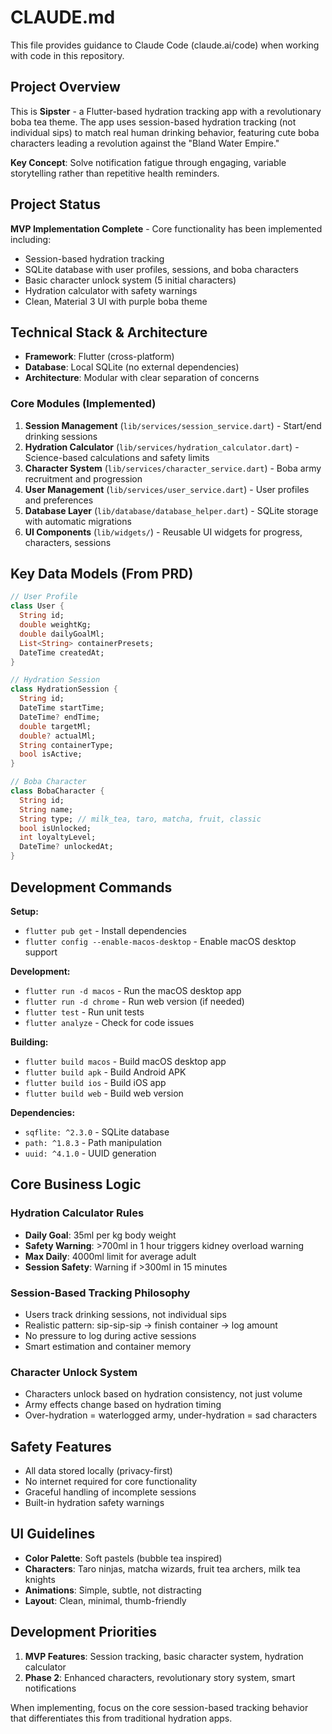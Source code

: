 # CLAUDE.md

This file provides guidance to Claude Code (claude.ai/code) when working with code in this repository.

## Project Overview

This is **Sipster** - a Flutter-based hydration tracking app with a revolutionary boba tea theme. The app uses session-based hydration tracking (not individual sips) to match real human drinking behavior, featuring cute boba characters leading a revolution against the "Bland Water Empire."

**Key Concept**: Solve notification fatigue through engaging, variable storytelling rather than repetitive health reminders.

## Project Status

**MVP Implementation Complete** - Core functionality has been implemented including:
- Session-based hydration tracking
- SQLite database with user profiles, sessions, and boba characters  
- Basic character unlock system (5 initial characters)
- Hydration calculator with safety warnings
- Clean, Material 3 UI with purple boba theme

## Technical Stack & Architecture

- **Framework**: Flutter (cross-platform)
- **Database**: Local SQLite (no external dependencies)
- **Architecture**: Modular with clear separation of concerns

### Core Modules (Implemented)
1. **Session Management** (`lib/services/session_service.dart`) - Start/end drinking sessions
2. **Hydration Calculator** (`lib/services/hydration_calculator.dart`) - Science-based calculations and safety limits  
3. **Character System** (`lib/services/character_service.dart`) - Boba army recruitment and progression
4. **User Management** (`lib/services/user_service.dart`) - User profiles and preferences
5. **Database Layer** (`lib/database/database_helper.dart`) - SQLite storage with automatic migrations
6. **UI Components** (`lib/widgets/`) - Reusable UI widgets for progress, characters, sessions

## Key Data Models (From PRD)

```dart
// User Profile
class User {
  String id;
  double weightKg;
  double dailyGoalMl;
  List<String> containerPresets;
  DateTime createdAt;
}

// Hydration Session  
class HydrationSession {
  String id;
  DateTime startTime;
  DateTime? endTime;
  double targetMl;
  double? actualMl;
  String containerType;
  bool isActive;
}

// Boba Character
class BobaCharacter {
  String id;
  String name;
  String type; // milk_tea, taro, matcha, fruit, classic
  bool isUnlocked;
  int loyaltyLevel;
  DateTime? unlockedAt;
}
```

## Development Commands

**Setup:**
- `flutter pub get` - Install dependencies
- `flutter config --enable-macos-desktop` - Enable macOS desktop support

**Development:**
- `flutter run -d macos` - Run the macOS desktop app
- `flutter run -d chrome` - Run web version (if needed)
- `flutter test` - Run unit tests
- `flutter analyze` - Check for code issues

**Building:**
- `flutter build macos` - Build macOS desktop app
- `flutter build apk` - Build Android APK  
- `flutter build ios` - Build iOS app
- `flutter build web` - Build web version

**Dependencies:**
- `sqflite: ^2.3.0` - SQLite database
- `path: ^1.8.3` - Path manipulation
- `uuid: ^4.1.0` - UUID generation

## Core Business Logic

### Hydration Calculator Rules
- **Daily Goal**: 35ml per kg body weight
- **Safety Warning**: >700ml in 1 hour triggers kidney overload warning
- **Max Daily**: 4000ml limit for average adult
- **Session Safety**: Warning if >300ml in 15 minutes

### Session-Based Tracking Philosophy
- Users track drinking sessions, not individual sips
- Realistic pattern: sip-sip-sip → finish container → log amount
- No pressure to log during active sessions
- Smart estimation and container memory

### Character Unlock System
- Characters unlock based on hydration consistency, not just volume
- Army effects change based on hydration timing
- Over-hydration = waterlogged army, under-hydration = sad characters

## Safety Features
- All data stored locally (privacy-first)
- No internet required for core functionality
- Graceful handling of incomplete sessions
- Built-in hydration safety warnings

## UI Guidelines
- **Color Palette**: Soft pastels (bubble tea inspired)
- **Characters**: Taro ninjas, matcha wizards, fruit tea archers, milk tea knights
- **Animations**: Simple, subtle, not distracting
- **Layout**: Clean, minimal, thumb-friendly

## Development Priorities
1. **MVP Features**: Session tracking, basic character system, hydration calculator
2. **Phase 2**: Enhanced characters, revolutionary story system, smart notifications

When implementing, focus on the core session-based tracking behavior that differentiates this from traditional hydration apps.